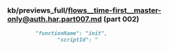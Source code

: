 ### kb/previews_full/flows__time-first__master-only@auth.har.part007.md (part 002)

```md
         "functionName": "init",
                "scriptId": "
```

```
